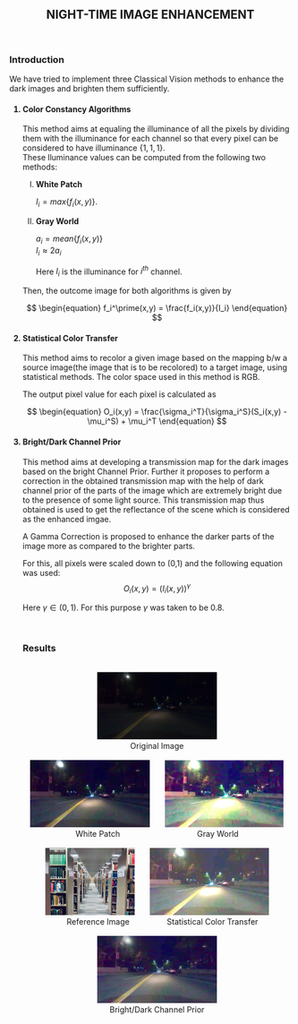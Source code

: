 ## <center><b>NIGHT-TIME IMAGE ENHANCEMENT</b></center>
<br>

### <b>Introduction </b>
We have tried to implement three Classical Vision methods to enhance the dark images and brighten them sufficiently.
<ol>

#### <li><b>Color Constancy Algorithms</b>
This method aims at equaling the illuminance of all the pixels by dividing them with the illuminance
for each channel so that every pixel can be considered to have illuminance $\{1,1,1\}$.<br>
These lluminance values can be computed from the following two methods:
<ol type = 'I'>
<li> <b>White Patch</b>

$I_i = max\{f_i(x, y)\}$.


<li> <b>Gray World</b>
    
$a_i = mean\{f_i (x, y)\}$<br>
$I_i ≈ 2a_i$


Here $I_i$ is the illuminance for $i^{th}$ channel.
</ol>
Then, the outcome image for both algorithms is given by

$$
\begin{equation}
f_i^\prime(x,y) = \frac{f_i(x,y)}{I_i}
\end{equation}
$$

#### <b> <li>Statistical Color Transfer </b>
This method aims to recolor a given image based on the mapping b/w a source image(the image that
is to be recolored) to a target image, using statistical methods. The color space used in this method is
RGB.

<!-- $$
\begin{equation}
\mu_i^S = \frac{1}{M_SN_S}\sum^{M_S}_{x=1}\sum^{N_S}_{y=1}S_i(x,y)

\end{equation}
$$

$$
\begin{equation}
\mu_i^T = \frac{1}{M_TN_T}\sum^{M_T}_{x=1}\sum^{N_T}_{y=1}T_i(x,y)
\end{equation}
$$

$$
\begin{equation}
\sigma_i^S = \sqrt{\frac{1}{M_SN_S}\sum_{x=1}^{M_S}\sum_{x=1}^{N_S}(S_i(x,y) - \mu_i^S)^2}
\end{equation}
$$

$$
\begin{equation}
\sigma_i^T = \sqrt{\frac{1}{M_TN_T}\sum_{x=1}^{M_T}\sum_{x=1}^{N_T}(T_i(x,y) - \mu_i^T)^2}
\end{equation}
$$ -->

The output pixel value for each pixel is calculated as

$$
\begin{equation}
O_i(x,y) = \frac{\sigma_i^T}{\sigma_i^S}(S_i(x,y) - \mu_i^S) + \mu_i^T
\end{equation}
$$


#### <b> <li>Bright/Dark Channel Prior </b>

This method aims at developing a transmission map for the dark images based on the bright Channel Prior.
Further it proposes to perform a correction in the obtained transmission map with the help of dark channel prior of the parts of the image which are extremely bright due to the presence of some light source.
This transmission map thus obtained is used to get the reflectance of the scene which is considered as the enhanced imgae.

A Gamma Correction is proposed to enhance the darker parts of the image more as compared to the brighter parts.

For this, all pixels were scaled down to (0,1) and the following equation was used:
$$
\begin{equation}
O_i(x,y) = (I_i(x,y))^\gamma 
\end{equation}
$$

Here $\gamma\in (0,1)$. For this purpose $\gamma$ was taken to be 0.8. 

<br>

### <b>Results</b>
<br>
<center>
<img src="./Results/original.png" style="height : 120px;">
</center>
<center> Original Image</center>
<br>
<center>
<img src="./Results/WP.png" style="height : 120px"> &nbsp;&nbsp;&nbsp;&nbsp;&nbsp; <img src="./Results/GW.png" style="height : 120px">
</center>
<center> White Patch &nbsp;&nbsp;&nbsp;&nbsp;&nbsp;&nbsp;&nbsp;&nbsp;&nbsp;&nbsp;&nbsp;&nbsp;&nbsp;&nbsp;&nbsp;&nbsp;&nbsp;&nbsp;&nbsp;&nbsp;&nbsp;&nbsp;&nbsp;&nbsp;&nbsp;&nbsp;&nbsp;&nbsp;&nbsp;&nbsp;&nbsp;&nbsp;&nbsp; Gray World
</center>
<br>
<center>
<img src="./Results/Reference.png" style="height : 120px"> &nbsp;&nbsp;&nbsp;&nbsp;&nbsp; <img src="./Results/Statistical.png" style="height : 120px">
</center>
&nbsp;&nbsp;&nbsp;&nbsp;&nbsp;&nbsp;&nbsp;&nbsp&nbsp;&nbsp;&nbsp;&nbsp;&nbsp;&nbsp;&nbsp;&nbsp;&nbsp;&nbsp;&nbsp;&nbsp;Reference Image &nbsp;&nbsp;&nbsp;&nbsp;&nbsp;&nbsp;&nbsp;&nbsp;&nbsp;&nbsp&nbsp;&nbsp;&nbsp;&nbsp;&nbsp; Statistical Color Transfer
<br>
<br>
<center>
<img src="./Results/BD_channel.png" style="height : 120px">
</center>
<center> Bright/Dark Channel Prior
</center>

